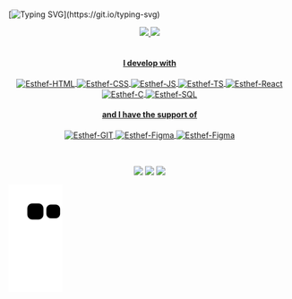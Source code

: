 
<div>
 
 <br>

 [![Typing SVG](https://readme-typing-svg.herokuapp.com?font=Poppins&weight=200&size=30&duration=6000&pause=1000&color=5C7087&width=435&lines=Ol%C3%A1%2C+eu+sou+a+Esth%C3%A9fani!;Hello%2C+I'm+Esth%C3%A9fani!)](https://git.io/typing-svg)
 <!--Para centralizar: &center=true&vCenter=true&width=1000&-->

  <div align="center">
   <a href="https://github.com/Esthefani-Possamai">
   <img height="150em" src="https://github-readme-stats-git-masterrstaa-rickstaa.vercel.app/api?username=Esthefani-Possamai&show_icons=true&theme=nord&include_all_commits=true&count_private=true"/>
   <img height="150em" src="https://github-readme-stats-git-masterrstaa-rickstaa.vercel.app/api/top-langs/?username=Esthefani-Possamai&layout=compact&langs_count=6&theme=nord"/>
 </div> 

 <div style="display: inline_block" align="center"><br>
   <h4>I develop with</h4>
   <img align="center" alt="Esthef-HTML" height="50" width="50" src="https://cdn.jsdelivr.net/gh/devicons/devicon/icons/html5/html5-plain-wordmark.svg">
   <img align="center" alt="Esthef-CSS" height="50" width="50" src="https://cdn.jsdelivr.net/gh/devicons/devicon/icons/css3/css3-plain-wordmark.svg">
   <img align="center" alt="Esthef-JS" height="45" width="45" src="https://cdn.jsdelivr.net/gh/devicons/devicon/icons/javascript/javascript-original.svg">
   <img align="center" alt="Esthef-TS" height="45" width="45" src="https://cdn.jsdelivr.net/gh/devicons/devicon/icons/typescript/typescript-plain.svg">
   <img align="center" alt="Esthef-React" height="45" width="45" src="https://cdn.jsdelivr.net/gh/devicons/devicon/icons/react/react-original.svg">
   <img align="center" alt="Esthef-C" height="45" width="45" src="https://cdn.jsdelivr.net/gh/devicons/devicon/icons/c/c-plain.svg">
   <img align="center" alt="Esthef-SQL" height="80" width="80" src="https://cdn.jsdelivr.net/gh/devicons/devicon/icons/mysql/mysql-plain-wordmark.svg">
  <br>
  <h4>and I have the support of</h4>
   <img align="center" alt="Esthef-GIT" height="70" width="70" src="https://cdn.jsdelivr.net/gh/devicons/devicon/icons/git/git-plain-wordmark.svg">
   <img align="center" alt="Esthef-Figma" height="45" width="45" src="https://cdn.jsdelivr.net/gh/devicons/devicon/icons/figma/figma-original.svg">
   <img align="center" alt="Esthef-Figma" height="45" width="45"src="https://cdn.jsdelivr.net/gh/devicons/devicon/icons/canva/canva-original.svg" />
          

  </div>
  
  ##
 
<div align="center">
   <br>
  <a href = "mailto: esthefani_possamai@hotmail.com" target="_blank"><img src="https://img.shields.io/badge/-Gmail-%23333?style=for-the-badge&logo=gmail&logoColor=white" target="_blank"></a>
  <a href="https://www.instagram.com/esthefanipsm" target="_blank"><img src="https://img.shields.io/badge/-Instagram-%23E4405F?style=for-the-badge&logo=instagram&logoColor=white" target="_blank"></a>
  <a href="https://www.linkedin.com/in/esth%C3%A9fani-possamai-41b4981a3?lipi=urn%3Ali%3Apage%3Ad_flagship3_profile_view_base_contact_details%3BIDL8KCwgTcuUaogq7jl9sw%3D%3D" target="_blank"><img src="https://img.shields.io/badge/-LinkedIn-%230077B5?style=for-the-badge&logo=linkedin&logoColor=white" target="_blank"></a>
</div>
   
   ![Snake animation](https://github.com/Esthefani-Possamai/Esthefani-Possamai/blob/output/github-contribution-grid-snake.svg)
